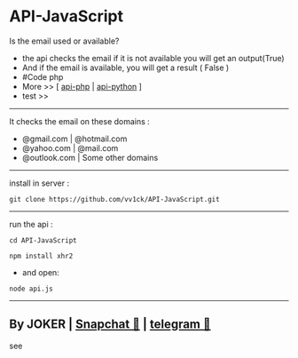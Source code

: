 # API-JavaScript
Is the email used or available?
- the api checks the email if it is not available you will get an output(True)
- And if the email is available, you will get a result ( False )
- #Code php 
- More >> [ <a class="" href="https://github.com/vv1ck/API-php">api-php</a> | <a class="" href="https://github.com/vv1ck/API-python">api-python</a> ]
- test >> 
-----------------
It checks the email on these domains :
- @gmail.com | @hotmail.com
- @yahoo.com | @mail.com
- @outlook.com | Some other domains
-----------------
install in server :
<!--START_SECTION:waka-->
```
git clone https://github.com/vv1ck/API-JavaScript.git
```
<!--END_SECTION:waka-->
------------------
run the api :
<!--START_SECTION:waka-->
```
cd API-JavaScript
```
<!--END_SECTION:waka-->
<!--START_SECTION:waka-->
```
npm install xhr2
```
<!--END_SECTION:waka-->
- and open:
<!--START_SECTION:waka-->
```
node api.js
```
<!--END_SECTION:waka-->
--------------------
By JOKER | <a class="" href="https://www.snapchat.com/add/jokermr5oos4800?">Snapchat 👻</a> | <a class="" href="http://t.me/vv1ck">telegram 🔷</a>
-
see
